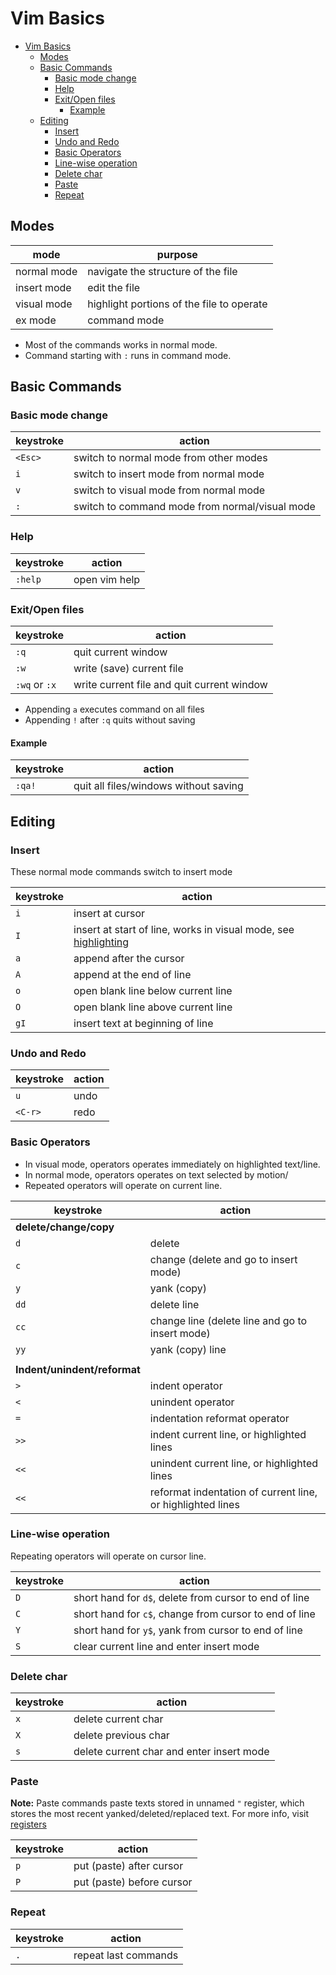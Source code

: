 <!-- markdownlint-disable MD013 -->

# Vim Basics

<!-- prettier-ignore-start -->

<!--toc:start-->
- [Vim Basics](#vim-basics)
  - [Modes](#modes)
  - [Basic Commands](#basic-commands)
    - [Basic mode change](#basic-mode-change)
    - [Help](#help)
    - [Exit/Open files](#exitopen-files)
      - [Example](#example)
  - [Editing](#editing)
    - [Insert](#insert)
    - [Undo and Redo](#undo-and-redo)
    - [Basic Operators](#basic-operators)
    - [Line-wise operation](#line-wise-operation)
    - [Delete char](#delete-char)
    - [Paste](#paste)
    - [Repeat](#repeat)
<!--toc:end-->

<!-- prettier-ignore-end -->

## Modes

| mode        | purpose                                   |
| ----------- | ----------------------------------------- |
| normal mode | navigate the structure of the file        |
| insert mode | edit the file                             |
| visual mode | highlight portions of the file to operate |
| ex mode     | command mode                              |

- Most of the commands works in normal mode.
- Command starting with `:` runs in command mode.

## Basic Commands

### Basic mode change

| keystroke | action                                         |
| --------- | ---------------------------------------------- |
| `<Esc>`   | switch to normal mode from other modes         |
| `i`       | switch to insert mode from normal mode         |
| `v`       | switch to visual mode from normal mode         |
| `:`       | switch to command mode from normal/visual mode |

### Help

| keystroke | action        |
| --------- | ------------- |
| `:help`   | open vim help |

### Exit/Open files

| keystroke     | action                                     |
| ------------- | ------------------------------------------ |
| `:q`          | quit current window                        |
| `:w`          | write (save) current file                  |
| `:wq` or `:x` | write current file and quit current window |

- Appending `a` executes command on all files
- Appending `!` after `:q` quits without saving

#### Example

| keystroke | action                                |
| --------- | ------------------------------------- |
| `:qa!`    | quit all files/windows without saving |

## Editing

### Insert

These normal mode commands switch to insert mode

| keystroke | action                                                                             |
| --------- | ---------------------------------------------------------------------------------- |
| `i`       | insert at cursor                                                                   |
| `I`       | insert at start of line, works in visual mode, see [highlighting](highlighting.md) |
| `a`       | append after the cursor                                                            |
| `A`       | append at the end of line                                                          |
| `o`       | open blank line below current line                                                 |
| `O`       | open blank line above current line                                                 |
| `gI`      | insert text at beginning of line                                                   |

### Undo and Redo

| keystroke | action |
| --------- | ------ |
| `u`       | undo   |
| `<C-r>`   | redo   |

### Basic Operators

- In visual mode, operators operates immediately on highlighted text/line.
- In normal mode, operators operates on text selected by motion/
- Repeated operators will operate on current line.

| keystroke                    | action                                                     |
| ---------------------------- | ---------------------------------------------------------- |
| **delete/change/copy**       |                                                            |
| `d`                          | delete                                                     |
| `c`                          | change (delete and go to insert mode)                      |
| `y`                          | yank (copy)                                                |
| `dd`                         | delete line                                                |
| `cc`                         | change line (delete line and go to insert mode)            |
| `yy`                         | yank (copy) line                                           |
|                              |                                                            |
| **Indent/unindent/reformat** |                                                            |
| `>`                          | indent operator                                            |
| `<`                          | unindent operator                                          |
| `=`                          | indentation reformat operator                              |
| `>>`                         | indent current line, or highlighted lines                  |
| `<<`                         | unindent current line, or highlighted lines                |
| `<<`                         | reformat indentation of current line, or highlighted lines |

### Line-wise operation

Repeating operators will operate on cursor line.

| keystroke | action                                                 |
| --------- | ------------------------------------------------------ |
| `D`       | short hand for `d$`, delete from cursor to end of line |
| `C`       | short hand for `c$`, change from cursor to end of line |
| `Y`       | short hand for `y$`, yank from cursor to end of line   |
| `S`       | clear current line and enter insert mode               |

### Delete char

| keystroke | action                                    |
| --------- | ----------------------------------------- |
| `x`       | delete current char                       |
| `X`       | delete previous char                      |
| `s`       | delete current char and enter insert mode |

### Paste

**Note:** Paste commands paste texts stored in unnamed `"` register, which stores the most recent yanked/deleted/replaced text. For more info, visit [registers](registers.md)

| keystroke | action                    |
| --------- | ------------------------- |
| `p`       | put (paste) after cursor  |
| `P`       | put (paste) before cursor |

### Repeat

| keystroke | action               |
| --------- | -------------------- |
| `.`       | repeat last commands |
